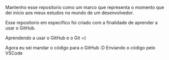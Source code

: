 Mantenho esse repositorio como um marco que representa o momento que dei inicio aos meus estudos no mundo de um desenvolvedor.

Esse repositorio em especifico foi criado com a finalidade de aprender a usar o GitHub.

Aprendendo a usar o GitHub e o Git =)

Agora eu sei mandar o código para o GitHub :D
Enviando o código pelo VSCode
